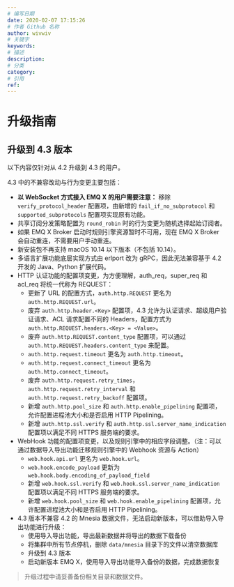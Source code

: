 ```yaml
---
# 编写日期
date: 2020-02-07 17:15:26
# 作者 Github 名称
author: wivwiv
# 关键字
keywords:
# 描述
description:
# 分类
category:
# 引用
ref:
---
```


# 升级指南

## 升级到 4.3 版本

以下内容仅针对从 4.2 升级到 4.3 的用户。

4.3 中的不兼容改动与行为变更主要包括：

- **以 WebSocket 方式接入 EMQ X 的用户需要注意：** 移除 `verify_protocol_header` 配置项，由新增的 `fail_if_no_subprotocol` 和 `supported_subprotocols` 配置项实现原有功能。
- 共享订阅分发策略配置为 `round_robin` 时的行为变更为随机选择起始订阅者。
- 如果 EMQ X Broker 启动时规则引擎资源暂时不可用，现在 EMQ X Broker 会自动重连，不需要用户手动重连。
- 新安装包不再支持 macOS 10.14 以下版本（不包括 10.14）。
- 多语言扩展功能底层实现方式由 erlport 改为 gRPC，因此无法兼容基于 4.2 开发的 Java、Python 扩展代码。
- HTTP 认证功能的配置项变更，为方便理解，auth_req，super_req 和 acl_req 将统一代称为 REQUEST：
  - 更新了 URL 的配置方式，`auth.http.REQUEST` 更名为 `auth.http.REQUEST.url`。
  - 废弃 `auth.http.header.<Key>` 配置项，4.3 允许为认证请求、超级用户验证请求、ACL 请求配置不同的 Headers，配置方式为 `auth.http.REQUEST.headers.<Key> = <Value>`。
  - 废弃 `auth.http.REQUEST.content_type` 配置项，可以通过 `auth.http.REQUEST.headers.content_type` 来配置。
  - `auth.http.request.timeout` 更名为 `auth.http.timeout`。
  - `auth.http.request.connect_timeout` 更名为 `auth.http.connect_timeout`。
  - 废弃 `auth.http.request.retry_times`，`auth.http.request.retry_interval` 和 `auth.http.request.retry_backoff` 配置项。
  - 新增 `auth.http.pool_size` 和 `auth.http.enable_pipelining` 配置项，允许配置进程池大小和是否启用 HTTP Pipelining。
  - 新增 `auth.http.ssl.verify` 和 `auth.http.ssl.server_name_indication` 配置项以满足不同 HTTPS 服务端的要求。
- WebHook 功能的配置项变更，以及规则引擎中的相应字段调整。（注：可以通过数据导入导出功能迁移规则引擎中的 Webhook 资源与 Action）
  - `web.hook.api.url` 更名为 `web.hook.url`。
  - `web.hook.encode_payload` 更新为 `web.hook.body.encoding_of_payload_field`
  - 新增 `web.hook.ssl.verify` 和 `web.hook.ssl.server_name_indication` 配置项以满足不同 HTTPS 服务端的要求。
  - 新增 `web.hook.pool_size` 和 `web.hook.enable_pipelining` 配置项，允许配置进程池大小和是否启用 HTTP Pipelining。
- 4.3 版本不兼容 4.2 的 Mnesia 数据文件，无法启动新版本，可以借助导入导出功能进行升级：
  - 使用导入导出功能，导出最新数据并将导出的数据下载备份
  - 将集群中所有节点停机，删除 `data/mnesia` 目录下的文件以清空数据库
  - 升级到 4.3 版本
  - 启动新版本 EMQ X，使用导入导出功能导入备份的数据，完成数据恢复
  
> 升级过程中请妥善备份相关目录和数据文件。
